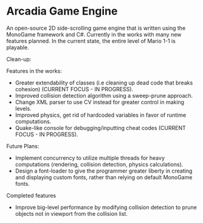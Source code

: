 # Arcadia Game Engine
An open-source 2D side-scrolling game engine that is written using the MonoGame framework and C#. Currently in the works with many new features planned.
In the current state, the entire level of Mario 1-1 is playable. 

Clean-up:


Features in the works:
- Greater extendability of classes (i.e cleaning up dead code that breaks cohesion) (CURRENT FOCUS - IN PROGRESS).
- Improved collision detection algorithm using a sweep-prune approach.
- Change XML parser to use CV instead for greater control in making levels. 
- Improved physics, get rid of hardcoded variables in favor of runtime computations.
- Quake-like console for debugging/inputting cheat codes (CURRENT FOCUS - IN PROGRESS).


Future Plans:
- Implement concurrency to utilize multiple threads for heavy computations (rendering, collision detection, physics calculations).
- Design a font-loader to give the programmer greater liberty in creating and displaying custom fonts, rather than relying on default MonoGame fonts. 

Completed features
- Improve big-level performance by modifying collision detection to prune objects not in viewport from the collision list. 

